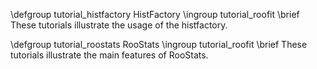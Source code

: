\defgroup tutorial_histfactory HistFactory
\ingroup tutorial_roofit
\brief These tutorials illustrate the usage of the histfactory.

\defgroup tutorial_roostats RooStats
\ingroup tutorial_roofit
\brief These tutorials illustrate the main features of RooStats.
